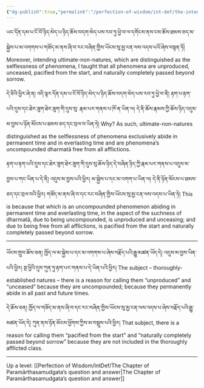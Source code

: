 ```yaml
---
{"dg-publish":true,"permalink":"/perfection-of-wisdom/int-def/the-intention-wrt-thoroughly-established-natures/"}
---
```


ཡང་དོན་དམ་པ་ངོ་བོ་ཉིད་མེད་པ་ཉིད་ཆོས་བདག་མེད་པས་རབ་ཏུ་ཕྱེ་བ་ལ་དགོངས་ནས་ངས་ཆོས་ཐམས་ཅད་མ་སྐྱེས་པ་མ་འགགས་པ་གཟོད་མ་ནས་ཞི་བ་རང་བཞིན་གྱིས་ཡོངས་སུ་མྱ་ངན་ལས་འདས་པའོ་ཞེས་བསྟན་ཏོ།
Moreover, intending ultimate-non-natures, which are distinguished as the selflessness of phenomena, I taught that all phenomena are unproduced, unceased, pacified from the start, and naturally completely passed beyond sorrow.

དེ་ཅིའི་ཕྱིར་ཞེ་ན། འདི་ལྟར་དོན་དམ་པ་ངོ་བོ་ཉིད་མེད་པ་ཉིད་ཆོས་བདག་མེད་པས་རབ་ཏུ་ཕྱེ་བ་ནི། རྟག་པ་རྟག་པའི་དུས་དང་ཐེར་ཟུག་ཐེར་ཟུག་གི་དུས་སུ་
རྣམ་པར་གནས་པ་ཁོ་ན་ཡིན་ལ། དེ་ནི་ཆོས་རྣམས་ཀྱི་ཆོས་ཉིད་འདུས་མ་བྱས་པ་ཉོན་མོངས་པ་ཐམས་ཅད་དང་བྲལ་བ་ཡིན་ཏེ། 
Why? As such, ultimate-non-natures distinguished as the selflessness of phenomena exclusively abide in permanent time and in everlasting time and are phenomena’s uncompounded dharmatā free from all afflictions. 

རྟག་པ་རྟག་པའི་དུས་དང་ཐེར་ཟུག་ཐེར་ཟུག་གི་དུས་སུ་ཆོས་ཉིད་དེ་བཞིན་ཉིད་ཀྱི་རྣམ་པར་གནས་པ་འདུས་མ་བྱས་པ་གང་ཡིན་པ་དེ་ནི། འདུས་མ་བྱས་པའི་ཕྱིར། 
མ་སྐྱེས་པ་དང་མ་འགག་པ་ཡིན་ལ། དེ་ནི་ཉོན་མོངས་པ་ཐམས་ཅད་དང་བྲལ་བའི་ཕྱིར། གཟོད་མ་ནས་ཞི་བ་དང་རང་བཞིན་གྱིས་ཡོངས་སུ་མྱ་ངན་ལས་འདས་པ་ཡིན་ཏེ། 
This is because that which is an uncompounded phenomenon abiding in permanent time and everlasting time, in the aspect of the suchness of dharmatā, due to being uncompounded, is unproduced and unceasing; and due to being free from all afflictions, is pacified from the start and naturally completely passed beyond sorrow.

---

ཡོངས་གྲུབ་ཆོས་ཅན། ཁྱོད་ལ་མ་སྐྱེས་པ་དང་མ་འགགས་པ་ཞེས་བརྗོད་པའི་རྒྱུ་མཚན་ཡོད་དེ། འདུས་མ་བྱས་ཡིན་པའི་ཕྱིར། 
སྔ་ཕྱིའི་དུས་ཀུན་ཏུ་རྟག་པར་གནས་པ་དེ་ཡིན་པའི་ཕྱིར།
The subject – thoroughly-established natures – there is a reason for calling them “unproduced” and “unceased” because they are uncompounded; because they permanently abide in all past and future times. 

དེ་ཆོས་ཅན། ཁྱོད་ལ་གཟོད་མ་ནས་ཞི་བ་དང་རང་བཞིན་གྱིས་ཡོངས་སུ་མྱ་ངན་ལས་འདས་པ་ཞེས་བརྗོད་པའི་རྒྱུ་མཚན་ཡོད་དེ། 
ཀུན་ནས་ཉོན་མོངས་ཕྱོགས་ཀྱིས་མ་བསྡུས་པའི་ཕྱིར།
That subject, there is a reason for calling them “pacified from the start” and “naturally completely passed beyond sorrow” because they are not included in the thoroughly afflicted class.



---
Up a level: [[Perfection of Wisdom/IntDef/The Chapter of Paramārthasamudgata’s question and answer\|The Chapter of Paramārthasamudgata’s question and answer]]